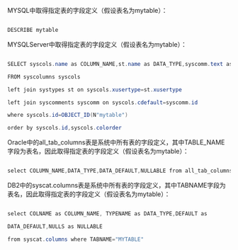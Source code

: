 MYSQL中取得指定表的字段定义（假设表名为mytable）：
```java  
DESCRIBE mytable
```
MYSQLServer中取得指定表的字段定义（假设表名为mytable）：
```java  
SELECT syscols.name as COLUMN_NAME,st.name as DATA_TYPE,syscomm.text as DATA_DEFAULT,syscols.isnullable as NULLABLE
FROM syscolumns syscols
left join systypes st on syscols.xusertype=st.xusertype
left join syscomments syscomm on syscols.cdefault=syscomm.id
where syscols.id=OBJECT_ID(N"mytable")
order by syscols.id,syscols.colorder
```
Oracle中的all_tab_columns表是系统中所有表的字段定义，其中TABLE_NAME字段为表名，因此取得指定表的字段定义（假设表名为mytable）：
```java  
select COLUMN_NAME,DATA_TYPE,DATA_DEFAULT,NULLABLE from all_tab_columns where TABLE_NAME ="MYTABLE"
```
DB2中的syscat.columns表是系统中所有表的字段定义，其中TABNAME字段为表名，因此取得指定表的字段定义（假设表名为mytable）：
```java  
select COLNAME as COLUMN_NAME, TYPENAME as DATA_TYPE,DEFAULT as
DATA_DEFAULT,NULLS as NULLABLE
from syscat.columns where TABNAME="MYTABLE"
```